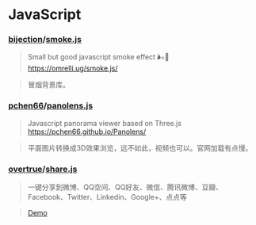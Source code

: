 <!--
 * @Date        : 2020-05-07 19:14:10
 * @LastEditors : anlzou
 * @Github      : https://github.com/anlzou
 * @LastEditTime: 2020-05-15 20:29:31
 * @FilePath    : \blog\resource\js\JavaScript.md
 * @Describe    : 
--> 
# JavaScript

### [bijection](https://github.com/bijection)/[smoke.js](https://github.com/bijection/smoke.js)

>  Small but good javascript smoke effect 🌬💨 https://omrelli.ug/smoke.js/ 

> 冒烟背景库。

### [pchen66](https://github.com/pchen66)/[panolens.js](https://github.com/pchen66/panolens.js)

> Javascript panorama viewer based on Three.js https://pchen66.github.io/Panolens/

> 平面图片转换成3D效果浏览，远不如此，视频也可以。官网加载有点慢。

### [overtrue](https://github.com/overtrue)/[share.js](https://github.com/overtrue/share.js)

> 一键分享到微博、QQ空间、QQ好友、微信、腾讯微博、豆瓣、Facebook、Twitter、Linkedin、Google+、点点等

> [Demo](http://overtrue.me/share.js/)

